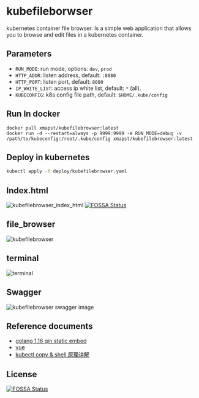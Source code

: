 # kubefileborwser

kubernetes container file browser. Is a simple web application that allows you to browse and edit files in a kubernetes container. 

## Parameters

+ `RUN_MODE`: run mode, options: `dev`, `prod`
+ `HTTP_ADDR`: listen address, default: `:8080`
+ `HTTP_PORT`: listen port, default: `8080`
+ `IP_WHITE_LIST`: access ip white list, default: `*` (all).
+ `KUBECONFIG`: k8s config file path, default: `$HOME/.kube/config`

## Run In docker

```shell
docker pull xmapst/kubefilebrowser:latest
docker run -d --restart=always -p 9999:9999 -e RUN_MODE=debug -v /path/to/kubeconfig:/root/.kube/config xmapst/kubefilebrowser:latest
```

## Deploy in kubernetes

```bash
kubectl apply -f deploy/kubefilebrowser.yaml
```

## Index.html
![kubefilebrowser_index_html](https://raw.githubusercontent.com/xmapst/kubefilebrowser/main/img/index_html.jpg)
[![FOSSA Status](https://app.fossa.com/api/projects/git%2Bgithub.com%2Fxmapst%2Fkubefilebrowser.svg?type=shield)](https://app.fossa.com/projects/git%2Bgithub.com%2Fxmapst%2Fkubefilebrowser?ref=badge_shield)

## file_browser
![kubefilebrowser](https://raw.githubusercontent.com/xmapst/kubefilebrowser/main/img/file_browser.jpg)

## terminal
![terminal](https://raw.githubusercontent.com/xmapst/kubefilebrowser/main/img/terminal.jpg)

## Swagger

![kubefilebrowser swagger image](https://raw.githubusercontent.com/xmapst/kubefilebrowser/main/img/swagger_index.jpg)

## Reference documents

+ [golang 1.16 gin static embed](https://mojotv.cn/golang/golang-html5-websocket-remote-desktop)
+ [vue](https://cli.vuejs.org/config/)
+ [kubectl copy & shell 原理讲解](https://www.yfdou.com/archives/kuberneteszhi-kubectlexeczhi-ling-gong-zuo-yuan-li-shi-xian-copyhe-webshellyi-ji-filebrowser.html)


## License
[![FOSSA Status](https://app.fossa.com/api/projects/git%2Bgithub.com%2Fxmapst%2Fkubefilebrowser.svg?type=large)](https://app.fossa.com/projects/git%2Bgithub.com%2Fxmapst%2Fkubefilebrowser?ref=badge_large)